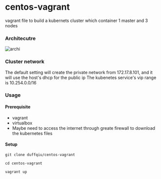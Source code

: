 # centos-vagrant
vagrant file to build a kubernets cluster which container 1 master and 3 nodes

### Architecutre

![archi]()


### Cluster network
The default setting will create the private network from 172.17.8.101, and it will use the host's dhcp for the public ip
The kubenetes service's vip range is 10.254.0.0/16

### Usage

#### Prerequisite
* vagrant
* virtualbox
* Maybe need to access the internet through greate firewall to download the kubernetes files

#### Setup
```
git clone duffqiu/centos-vagrant

cd centos-vagrant

vagrant up
```



